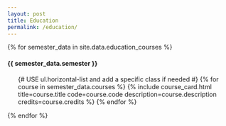 ```yaml
---
layout: post
title: Education
permalink: /education/
---
```


{% for semester_data in site.data.education_courses %}
  <h4>{{ semester_data.semester }}</h4>
  <ul class="horizontal-list course-card-list"> {# USE ul.horizontal-list and add a specific class if needed #}
    {% for course in semester_data.courses %}
      {% include course_card.html title=course.title code=course.code description=course.description credits=course.credits %}
    {% endfor %}
  </ul>
{% endfor %}